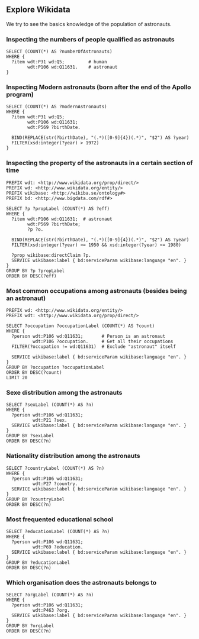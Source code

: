 ## Explore Wikidata
We try to see the basics knowledge of the population of astronauts.
### Inspecting the numbers of people qualified as astronauts
```sparql
SELECT (COUNT(*) AS ?numberOfAstronauts)
WHERE {
  ?item wdt:P31 wd:Q5;         # human
        wdt:P106 wd:Q11631.    # astronaut
}
```
### Inspecting Modern astronauts (born after the end of the Apollo program)
```sparql
SELECT (COUNT(*) AS ?modernAstronauts)
WHERE {
  ?item wdt:P31 wd:Q5;
        wdt:P106 wd:Q11631;
        wdt:P569 ?birthDate.

  BIND(REPLACE(str(?birthDate), "(.*)([0-9]{4})(.*)", "$2") AS ?year)
  FILTER(xsd:integer(?year) > 1972)
}
```
### Inspecting the property of the astronauts in a certain section of time
```sparql
PREFIX wdt: <http://www.wikidata.org/prop/direct/>
PREFIX wd: <http://www.wikidata.org/entity/>
PREFIX wikibase: <http://wikiba.se/ontology#>
PREFIX bd: <http://www.bigdata.com/rdf#>

SELECT ?p ?propLabel (COUNT(*) AS ?eff)
WHERE {
  ?item wdt:P106 wd:Q11631;  # astronaut
        wdt:P569 ?birthDate;
        ?p ?o.

  BIND(REPLACE(str(?birthDate), "(.*)([0-9]{4})(.*)", "$2") AS ?year)
  FILTER(xsd:integer(?year) >= 1950 && xsd:integer(?year) <= 1980)

  ?prop wikibase:directClaim ?p.
  SERVICE wikibase:label { bd:serviceParam wikibase:language "en". }
}
GROUP BY ?p ?propLabel
ORDER BY DESC(?eff)
```
### Most common occupations among astronauts (besides being an astronaut)
```sparql
PREFIX wd: <http://www.wikidata.org/entity/>
PREFIX wdt: <http://www.wikidata.org/prop/direct/>

SELECT ?occupation ?occupationLabel (COUNT(*) AS ?count)
WHERE {
  ?person wdt:P106 wd:Q11631;       # Person is an astronaut
          wdt:P106 ?occupation.     # Get all their occupations
  FILTER(?occupation != wd:Q11631)  # Exclude "astronaut" itself

  SERVICE wikibase:label { bd:serviceParam wikibase:language "en". }
}
GROUP BY ?occupation ?occupationLabel
ORDER BY DESC(?count)
LIMIT 20
```
### Sexe distribution among the astronauts
```sparql
SELECT ?sexLabel (COUNT(*) AS ?n)
WHERE {
  ?person wdt:P106 wd:Q11631;
          wdt:P21 ?sex.
  SERVICE wikibase:label { bd:serviceParam wikibase:language "en". }
}
GROUP BY ?sexLabel
ORDER BY DESC(?n)
```
### Nationality distribution among the astronauts
```sparql
SELECT ?countryLabel (COUNT(*) AS ?n)
WHERE {
  ?person wdt:P106 wd:Q11631;
          wdt:P27 ?country.
  SERVICE wikibase:label { bd:serviceParam wikibase:language "en". }
}
GROUP BY ?countryLabel
ORDER BY DESC(?n)
```
### Most frequented educational school
```sparql
SELECT ?educationLabel (COUNT(*) AS ?n)
WHERE {
  ?person wdt:P106 wd:Q11631;
          wdt:P69 ?education.
  SERVICE wikibase:label { bd:serviceParam wikibase:language "en". }
}
GROUP BY ?educationLabel
ORDER BY DESC(?n)
```
### Which organisation does the astronauts belongs to
```sparql
SELECT ?orgLabel (COUNT(*) AS ?n)
WHERE {
  ?person wdt:P106 wd:Q11631;
          wdt:P463 ?org.
  SERVICE wikibase:label { bd:serviceParam wikibase:language "en". }
}
GROUP BY ?orgLabel
ORDER BY DESC(?n)

```

